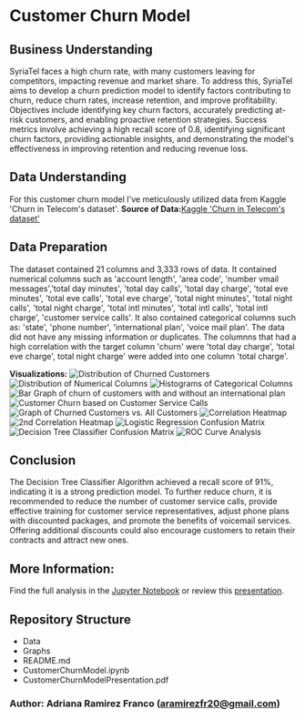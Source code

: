 # Customer Churn Model
## Business Understanding
SyriaTel faces a high churn rate, with many customers leaving for competitors,
 impacting revenue and market share. To address this, SyriaTel aims to
 develop a churn prediction model to identify factors contributing to churn,
 reduce churn rates, increase retention, and improve profitability.
 Objectives include identifying key churn factors, accurately predicting
 at-risk customers, and enabling proactive retention strategies.
 Success metrics involve achieving a high recall score of 0.8, identifying significant
 churn factors, providing actionable insights, and demonstrating
 the model's effectiveness in improving retention and reducing revenue loss.

## Data Understanding
For this customer churn model I've meticulously utilized data from Kaggle 'Churn in Telecom's dataset'.
**Source of Data:**[Kaggle 'Churn in Telecom's dataset'](https://www.kaggle.com/datasets/becksddf/churn-in-telecoms-dataset)

## Data Preparation
The dataset contained 21 columns and 3,333 rows of data.
It contained numerical columns such as 'account length', 'area code', 'number vmail messages','total day minutes', 'total day 
calls', 'total day charge', 'total eve minutes', 'total eve calls', 'total eve charge', 'total night minutes', 'total night 
calls', 'total night charge', 'total intl minutes', 'total intl calls', 'total intl charge', 'customer service calls'.
It also contained categorical columns such as: 'state', 'phone number', 'international plan', 'voice mail plan'.
The data did not have any missing information or duplicates. The columnns that had a high correlation with the target column 
'churn' were 'total day charge', 'total eve charge', total night charge' were added into one column 'total charge'.

**Visualizations:**
![Distribution of Churned Customers](./Graphs/distribution_churns.png)
![Distribution of Numerical Columns](./Graphs/Distribution_NumCols.png)
![Histograms of Categorical Columns](./Graphs/histogram_CatCols.png)
![Bar Graph of churn of customers with and without an international plan](./Graphs/bargraph_IntPlan.png)
![Customer Churn based on Customer Service Calls](./Graphs/histogram_CSCalls.png)
![Graph of Churned Customers vs. All Customers](./Graphs/distribution_charges_churns.png)
![Correlation Heatmap](./Graphs/first_heatmap.png)
![2nd Correlation Heatmap](./Graphs/fixed_heatmap.png)
![Logistic Regression Confusion Matrix](./Graphs/confmatrix_logistic.png)
![Decision Tree Classifier Confusion Matrix](./Graphs/confmatrix_DecisionTree.png)
![ROC Curve Analysis](./Graphs/ROC_analysis.png)

## Conclusion
The Decision Tree Classifier Algorithm achieved a recall score of 91%, indicating it is a strong prediction model. To further 
reduce churn, it is recommended to reduce the number of customer service calls, provide effective training for customer service 
representatives, adjust phone plans with discounted packages, and promote the benefits of voicemail services. Offering additional 
discounts could also encourage customers to retain their contracts and attract new ones.

## More Information:
Find the full analysis in the [Jupyter Notebook](CustomerChurnModel.ipynb) or review this [presentation](CustomerChurnModelPresentation.pdf).

## Repository Structure
- Data
- Graphs
- README.md
- CustomerChurnModel.ipynb
- CustomerChurnModelPresentation.pdf

### Author: Adriana Ramirez Franco (aramirezfr20@gmail.com)



